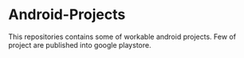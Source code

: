 # Android-Projects
This repositories contains  some of workable android projects. Few of project are published into google playstore. 

